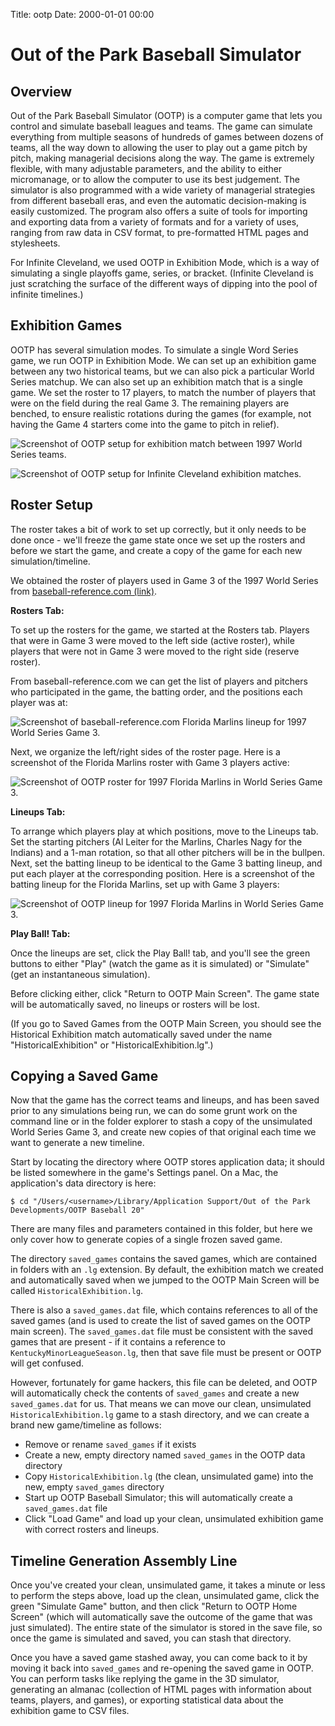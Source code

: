 Title: ootp
Date: 2000-01-01 00:00

# Out of the Park Baseball Simulator

## Overview

Out of the Park Baseball Simulator (OOTP) is a computer game 
that lets you control and simulate baseball leagues and teams.
The game can simulate everything from multiple seasons of hundreds
of games between dozens of teams, all the way down to allowing the
user to play out a game pitch by pitch, making managerial decisions
along the way. The game is extremely flexible, with many adjustable
parameters, and the ability to either micromanage, or to allow the
computer to use its best judgement. The simulator is also programmed
with a wide variety of managerial strategies from different baseball
eras, and even the automatic decision-making is easily customized.
The program also offers a suite of tools for importing and exporting
data from a variety of formats and for a variety of uses, ranging from
raw data in CSV format, to pre-formatted HTML pages and stylesheets.

For Infinite Cleveland, we used OOTP in Exhibition Mode, which is a
way of simulating a single playoffs game, series, or bracket.
(Infinite Cleveland is just scratching the surface of the different
ways of dipping into the pool of infinite timelines.)

## Exhibition Games

OOTP has several simulation modes. To simulate a single
Word Series game, we run OOTP in Exhibition Mode. We can
set up an exhibition game between any two historical teams,
but we can also pick a particular World Series matchup.
We can also set up an exhibition match that is a single game.
We set the roster to 17 players, to match the number of
players that were on the field during the real Game 3.
The remaining players are benched, to ensure realistic
rotations during the games (for example, not having the
Game 4 starters come into the game to pitch in relief).

![Screenshot of OOTP setup for exhibition match between 1997 World Series teams.](/img/ootp1.png)

![Screenshot of OOTP setup for Infinite Cleveland exhibition matches.](/img/ootp2.png)

## Roster Setup

The roster takes a bit of work to set up correctly, but it only needs
to be done once - we'll freeze the game state once we set up the rosters
and before we start the game, and create a copy of the game for each
new simulation/timeline.

We obtained the roster of players used in Game 3 of the 1997 World Series
from [baseball-reference.com (link)](https://www.baseball-reference.com/boxes/CLE/CLE199710210.shtml).

**Rosters Tab:**

To set up the rosters for the game, we started at the Rosters tab.
Players that were in Game 3 were moved to the left side (active roster),
while players that were not in Game 3 were moved to the right side
(reserve roster).

From baseball-reference.com we can get the list of players and pitchers who
participated in the game, the batting order, and the positions each player was at:

![Screenshot of baseball-reference.com Florida Marlins lineup for 1997 World Series Game 3.](/img/baseballreference1.png)

Next, we organize the left/right sides of the roster page. Here is a screenshot
of the Florida Marlins roster with Game 3 players active:

![Screenshot of OOTP roster for 1997 Florida Marlins in World Series Game 3.](/img/ootp3.png)

**Lineups Tab:**

To arrange which players play at which positions, move to the Lineups tab.
Set the starting pitchers (Al Leiter for the Marlins, Charles Nagy for the Indians)
and a 1-man rotation, so that all other pitchers will be in the bullpen.
Next, set the batting lineup to be identical to the Game 3 batting lineup,
and put each player at the corresponding position. Here is a screenshot of
the batting lineup for the Florida Marlins, set up with Game 3 players:

![Screenshot of OOTP lineup for 1997 Florida Marlins in World Series Game 3.](/img/ootp4.png)

**Play Ball! Tab:**

Once the lineups are set, click the Play Ball! tab, and you'll see the green buttons to
either "Play" (watch the game as it is simulated) or "Simulate" (get an instantaneous
simulation).

Before clicking either, click "Return to OOTP Main Screen". The game state will be automatically saved,
no lineups or rosters will be lost.

(If you go to Saved Games from the OOTP Main Screen, you should see the Historical Exhibition
match automatically saved under the name "HistoricalExhibition" or "HistoricalExhibition.lg".)

## Copying a Saved Game

Now that the game has the correct teams and lineups, and has been saved prior to any
simulations being run, we can do some grunt work on the command line or in the folder
explorer to stash a copy of the unsimulated World Series Game 3, and create new copies
of that original each time we want to generate a new timeline.

Start by locating the directory where OOTP stores application data; it should be listed
somewhere in the game's Settings panel. On a Mac, the application's data directory is here:

```
$ cd "/Users/<username>/Library/Application Support/Out of the Park Developments/OOTP Baseball 20"
```

There are many files and parameters contained in this folder, but here we only cover how to
generate copies of a single frozen saved game.

The directory `saved_games` contains the saved games, which are contained in folders with an
`.lg` extension. By default, the exhibition match we created and automatically saved when
we jumped to the OOTP Main Screen will be called `HistoricalExhibition.lg`.

There is also a `saved_games.dat` file, which contains references to all of the saved games
(and is used to create the list of saved games on the OOTP main screen). The `saved_games.dat` file
must be consistent with the saved games that are present - if it contains a reference to
`KentuckyMinorLeagueSeason.lg`, then that save file must be present or OOTP will get confused.

However, fortunately for game hackers, this file can be deleted, and OOTP will automatically
check the contents of `saved_games` and create a new `saved_games.dat` for us. That means we can
move our clean, unsimulated `HistoricalExhibition.lg` game to a stash directory, and we can
create a brand new game/timeline as follows:

* Remove or rename `saved_games` if it exists
* Create a new, empty directory named `saved_games` in the OOTP data directory
* Copy `HistoricalExhibition.lg` (the clean, unsimulated game) into the new, empty `saved_games` directory
* Start up OOTP Baseball Simulator; this will automatically create a `saved_games.dat` file
* Click "Load Game" and load up your clean, unsimulated exhibition game with correct rosters and lineups.

## Timeline Generation Assembly Line

Once you've created your clean, unsimulated game, it takes a minute or less to perform the steps above,
load up the clean, unsimulated game, click the green "Simulate Game" button, and then click
"Return to OOTP Home Screen" (which will automatically save the outcome of the game that was
just simulated). The entire state of the simulator is stored in the save file, so once the
game is simulated and saved, you can stash that directory.

Once you have a saved game stashed away, you can come back to it by moving it back into `saved_games` and
re-opening the saved game in OOTP. You can perform tasks like replying the game in the 3D simulator,
generating an almanac (collection of HTML pages with information about teams, players, and games),
or exporting statistical data about the exhibition game to CSV files.

